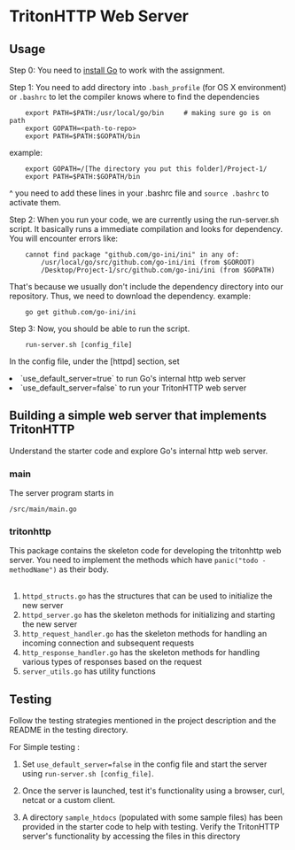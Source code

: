 # TritonHTTP Web Server
## Usage
Step 0:
You need to [install Go](https://golang.org/doc/install) to work with the assignment.


Step 1:
You need to add directory into ```.bash_profile``` (for OS X environment) or ```.bashrc``` to let the compiler knows where to find the dependencies
```
	export PATH=$PATH:/usr/local/go/bin     # making sure go is on path
	export GOPATH=<path-to-repo>
	export PATH=$PATH:$GOPATH/bin           
 ```
example:
```
	export GOPATH=/[The directory you put this folder]/Project-1/
	export PATH=$PATH:$GOPATH/bin
```

^ you need to add these lines in your .bashrc file and 
```source .bashrc``` to activate them.


Step 2:
When you run your code, we are currently using the run-server.sh script. It basically runs a immediate compilation and looks for dependency. You will encounter errors like:
```
	cannot find package "github.com/go-ini/ini" in any of:
		/usr/local/go/src/github.com/go-ini/ini (from $GOROOT)
		/Desktop/Project-1/src/github.com/go-ini/ini (from $GOPATH)
```
That's because we usually don't include the dependency directory into our repository. Thus, we need to download the dependency.
example:
```
	go get github.com/go-ini/ini
```


Step 3:
Now, you should be able to run the script. 
```
	run-server.sh [config_file]
```
In the config file, under the [httpd] section, set 
<li> `use_default_server=true` to run Go's internal http web server 
<li> `use_default_server=false` to run your TritonHTTP web server

## Building a simple web server that implements TritonHTTP


Understand the starter code and explore Go's internal http web server.

### main
The server program starts in
```
/src/main/main.go
```

### tritonhttp
This package contains the skeleton code for developing the tritonhttp web server. You need to implement the methods which have `panic("todo - methodName")` as their body. <br><br>

1. `httpd_structs.go` has the structures that can be used to initialize the new server
2. `httpd_server.go` has the skeleton methods for initializing and starting the new server
3. `http_request_handler.go` has the skeleton methods for handling an incoming connection and subsequent requests
4. `http_response_handler.go` has the skeleton methods for handling various types of responses based on the request
5. `server_utils.go` has utility functions



## Testing
Follow the testing strategies mentioned in the project description and the README in the testing directory. <br>

For Simple testing : <br>

1. Set `use_default_server=false` in the config file and start the server using `run-server.sh [config_file]`.

2. Once the server is launched, test it's functionality using a browser, curl, netcat or a custom client.

3. A directory `sample_htdocs` (populated with some sample files) has been provided in the starter code to help with testing. Verify the TritonHTTP server's functionality by accessing the files in this directory

